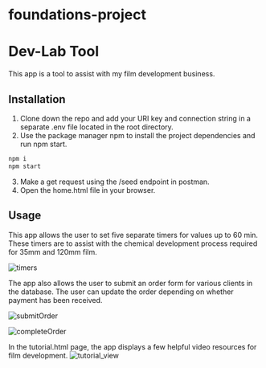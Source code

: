 # foundations-project
# Dev-Lab Tool

This app is a tool to assist with my film development business.

## Installation

1. Clone down the repo and add your URI key and connection string in a separate .env file located in the root directory.
2. Use the package manager npm to install the project dependencies and run npm start.

```bash
npm i
npm start
```

3. Make a get request using the /seed endpoint in postman.
4. Open the home.html file in your browser.

## Usage

This app allows the user to set five separate timers for values up to 60 min. 
These timers are to assist with the chemical development process required for 35mm and 120mm film.

![timers](https://user-images.githubusercontent.com/89419167/144326880-071565c5-377b-4f6c-ba9a-125213cf72b8.gif)

The app also allows the user to submit an order form for various clients in the database. The user can update the order depending on whether payment has been received.

![submitOrder](https://user-images.githubusercontent.com/89419167/144326918-026402b4-5499-47ac-bcea-f4655f735675.gif)

![completeOrder](https://user-images.githubusercontent.com/89419167/144326940-04f9ef70-3219-4aad-9f8c-dbcc53fd1c0f.gif)

In the tutorial.html page, the app displays a few helpful video resources for film development.
![tutorial_view](https://user-images.githubusercontent.com/89419167/144326806-2e67f5b0-cb3a-4160-81ac-df0d5aa57f55.png)


